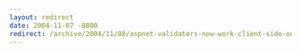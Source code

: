 ```yaml
---
layout: redirect
date: 2004-11-07 -0800
redirect: /archive/2004/11/08/aspnet-validators-now-work-client-side-on-mozilla-with-whidbey-beta2.aspx/
---
```

